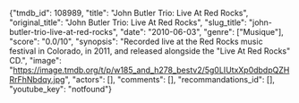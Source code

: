 {"tmdb_id": 108989, "title": "John Butler Trio: Live At Red Rocks", "original_title": "John Butler Trio: Live At Red Rocks", "slug_title": "john-butler-trio-live-at-red-rocks", "date": "2010-06-03", "genre": ["Musique"], "score": "0.0/10", "synopsis": "Recorded live at the Red Rocks music festival in Colorado, in 2011, and released alongside the \"Live At Red Rocks\" CD.", "image": "https://image.tmdb.org/t/p/w185_and_h278_bestv2/5g0LIUtxXp0dbdpQZHRrFhNbdqy.jpg", "actors": [], "comments": [], "recommandations_id": [], "youtube_key": "notfound"}